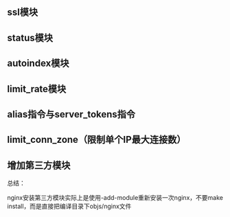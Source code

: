 ## ssl模块

## status模块

## autoindex模块

## limit_rate模块

## alias指令与server_tokens指令

## limit_conn_zone（限制单个IP最大连接数）

## 增加第三方模块

总结：

nginx安装第三方模块实际上是使用-add-module重新安装一次nginx，不要make install，而是直接把编译目录下objs/nginx文件
